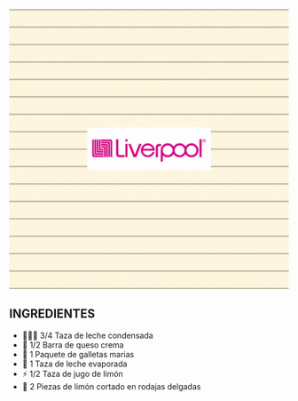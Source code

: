 
<p align="center"><img src="https://github.com/arojasc01/grupo-D-Liver_Fantastic_IT/blob/main/img/LIVER%20FANTASTIC%20IT.gif"/></p>

## INGREDIENTES

- 👨🏽‍💻 3/4 Taza de leche condensada
- 🌱 1/2 Barra de queso crema
- 🤔 1 Paquete de galletas marias
- 💬 1 Taza de leche evaporada
- ⚡️ 1/2 Taza de jugo de limón
- 🎿 2 Piezas de limón cortado en rodajas delgadas
